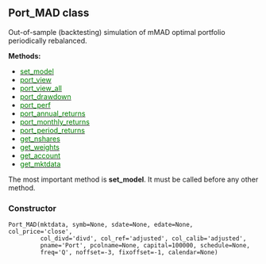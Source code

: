 ## Port_MAD class


Out-of-sample (backtesting) simulation of mMAD optimal portfolio periodically
rebalanced.


**Methods:**

* [<span style="color:green">set_model</span>](MAD_Port_set_model)
* [<span style="color:green">port_view</span>](MAD_Port_port_view)
* [<span style="color:green">port_view_all</span>](MAD_Port_port_view_all)
* [<span style="color:green">port_drawdown</span>](MAD_Port_port_drawdown)
* [<span style="color:green">port_perf</span>](MAD_Port_port_perf)
* [<span style="color:green">port_annual_returns</span>](MAD_Port_port_annual_returns)
* [<span style="color:green">port_monthly_returns</span>](MAD_Port_port_monthly_returns)
* [<span style="color:green">port_period_returns</span>](MAD_Port_port_period_returns)
* [<span style="color:green">get_nshares</span>](MAD_Port_get_nshares)
* [<span style="color:green">get_weights</span>](MAD_Port_get_weights)
* [<span style="color:green">get_account</span>](MAD_Port_get_account)
* [<span style="color:green">get_mktdata</span>](MAD_Port_get_mktdata)


The most important method is **set_model**. It must be called before any
other method.

### Constructor

```
Port_MAD(mktdata, symb=None, sdate=None, edate=None, col_price='close',
         col_divd='divd', col_ref='adjusted', col_calib='adjusted',
         pname='Port', pcolname=None, capital=100000, schedule=None,
         freq='Q', noffset=-3, fixoffset=-1, calendar=None)
```
